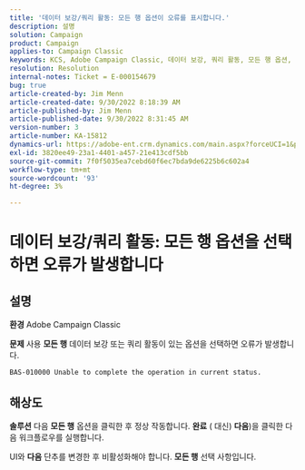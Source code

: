 ```yaml
---
title: '데이터 보강/쿼리 활동: 모든 행 옵션이 오류를 표시합니다.'
description: 설명
solution: Campaign
product: Campaign
applies-to: Campaign Classic
keywords: KCS, Adobe Campaign Classic, 데이터 보강, 쿼리 활동, 모든 행 옵션, 오류
resolution: Resolution
internal-notes: Ticket = E-000154679
bug: true
article-created-by: Jim Menn
article-created-date: 9/30/2022 8:18:39 AM
article-published-by: Jim Menn
article-published-date: 9/30/2022 8:31:45 AM
version-number: 3
article-number: KA-15812
dynamics-url: https://adobe-ent.crm.dynamics.com/main.aspx?forceUCI=1&pagetype=entityrecord&etn=knowledgearticle&id=85aa3c7c-9840-ed11-9db1-0022480866ad
exl-id: 3820ee49-23a1-4401-a457-21e413cdf5bb
source-git-commit: 7f0f5035ea7cebd60f6ec7bda9de6225b6c602a4
workflow-type: tm+mt
source-wordcount: '93'
ht-degree: 3%

---
```


# 데이터 보강/쿼리 활동: 모든 행 옵션을 선택하면 오류가 발생합니다

## 설명


<b>환경</b>
Adobe Campaign Classic

<b>문제</b>
사용 <b>모든 행</b> 데이터 보강 또는 쿼리 활동이 있는 옵션을 선택하면 오류가 발생합니다.


```
BAS-010000 Unable to complete the operation in current status.
```



## 해상도


<b>솔루션</b>
다음 <b>모든 행</b> 옵션을 클릭한 후 정상 작동합니다. <b>완료</b> ( 대신) <b>다음</b>)을 클릭한 다음 워크플로우를 실행합니다.

UI와 <b>다음</b> 단추를 변경한 후 비활성화해야 합니다. <b>모든 행</b> 선택 사항입니다.
